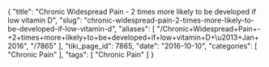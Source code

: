 {
    "title": "Chronic Widespread Pain - 2 times more likely to be developed if low vitamin D",
    "slug": "chronic-widespread-pain-2-times-more-likely-to-be-developed-if-low-vitamin-d",
    "aliases": [
        "/Chronic+Widespread+Pain+-+2+times+more+likely+to+be+developed+if+low+vitamin+D+\u2013+Jan+2016",
        "/7865"
    ],
    "tiki_page_id": 7865,
    "date": "2016-10-10",
    "categories": [
        "Chronic Pain"
    ],
    "tags": [
        "Chronic Pain"
    ]
}